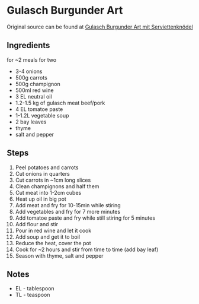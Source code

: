 # Gulasch Burgunder Art

Original source can be found at [Gulasch Burgunder Art mit Serviettenknödel](https://www.lecker.de/gulasch-burgunder-art-mit-serviettenknoedel-35834.html)

## Ingredients

for ~2 meals for two

- 3-4 onions
- 500g carrots
- 500g champignon
- 500ml red wine
- 3 EL neutral oil
- 1.2-1.5 kg of gulasch meat beef/pork
- 4 EL tomatoe paste
- 1-1.2L vegetable soup
- 2 bay leaves
- thyme
- salt and pepper




## Steps

1. Peel potatoes and carrots
2. Cut onions in quarters
3. Cut carrots in ~1cm long slices
4. Clean champignons and half them
5. Cut meat into 1-2cm cubes
6. Heat up oil in big pot
7. Add meat and fry for 10-15min while stiring
8. Add vegetables and fry for 7 more minutes
9. Add tomatoe paste and fry while still stiring for 5 minutes
10. Add flour and stir
11. Pour in red wine and let it cook
12. Add soup and get it to boil
13. Reduce the heat, cover the pot
14. Cook for ~2 hours and stir from time to time (add bay leaf)
15. Season with thyme, salt and pepper


## Notes

- EL - tablespoon
- TL - teaspoon